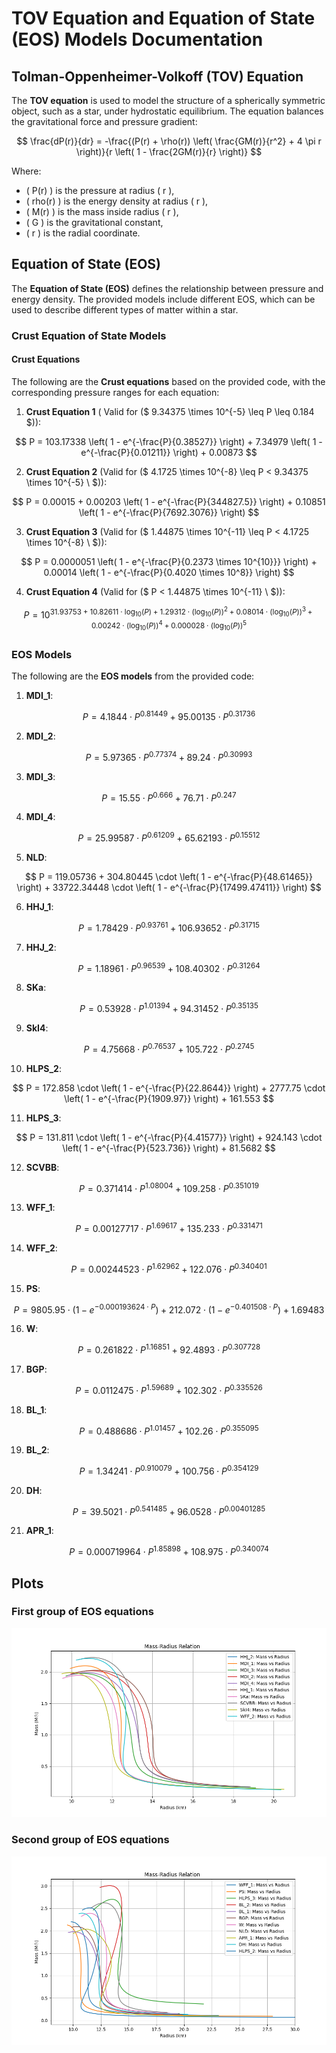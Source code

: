 # TOV Equation and Equation of State (EOS) Models Documentation

## Tolman-Oppenheimer-Volkoff (TOV) Equation

The **TOV equation** is used to model the structure of a spherically symmetric object, such as a star, under hydrostatic equilibrium. The equation balances the gravitational force and pressure gradient:

$$
\frac{dP(r)}{dr} = -\frac{(P(r) + \rho(r)) \left( \frac{GM(r)}{r^2} + 4 \pi r \right)}{r \left( 1 - \frac{2GM(r)}{r} \right)}
$$

Where:
- \( P(r) \) is the pressure at radius \( r \),
- \( rho(r) \) is the energy density at radius \( r \),
- \( M(r) \) is the mass inside radius \( r \),
- \( G \) is the gravitational constant,
- \( r \) is the radial coordinate.

## Equation of State (EOS)

The **Equation of State (EOS)** defines the relationship between pressure and energy density. The provided models include different EOS, which can be used to describe different types of matter within a star.

### Crust Equation of State Models

#### Crust Equations

The following are the **Crust equations** based on the provided code, with the corresponding pressure ranges for each equation:

1. **Crust Equation 1** ( Valid for \($ 9.34375 \times 10^{-5}  \leq P \leq 0.184 $\)):

$$
P = 103.17338 \left( 1 - e^{-\frac{P}{0.38527}} \right) + 7.34979 \left( 1 - e^{-\frac{P}{0.01211}} \right) + 0.00873
$$

2. **Crust Equation 2** (Valid for \($ 4.1725 \times 10^{-8} \leq P < 9.34375 \times 10^{-5} \ $)):

$$
P = 0.00015 + 0.00203 \left( 1 - e^{-\frac{P}{344827.5}} \right) + 0.10851 \left( 1 - e^{-\frac{P}{7692.3076}} \right)
$$

3. **Crust Equation 3** (Valid for \($ 1.44875 \times 10^{-11} \leq P < 4.1725 \times 10^{-8} \ $)):

$$
P = 0.0000051 \left( 1 - e^{-\frac{P}{0.2373 \times 10^{10}}} \right) + 0.00014 \left( 1 - e^{-\frac{P}{0.4020 \times 10^8}} \right)
$$

4. **Crust Equation 4** (Valid for \($ P < 1.44875 \times 10^{-11} \ $)):

$$
P = 10^{31.93753 + 10.82611 \cdot \log_{10}(P) + 1.29312 \cdot \left( \log_{10}(P) \right)^2 + 0.08014 \cdot \left( \log_{10}(P) \right)^3 + 0.00242 \cdot \left( \log_{10}(P) \right)^4 + 0.000028 \cdot \left( \log_{10}(P) \right)^5}
$$

### EOS Models

The following are the **EOS models** from the provided code:

1. **MDI_1**:

$$
P = 4.1844 \cdot P^{0.81449} + 95.00135 \cdot P^{0.31736}
$$

2. **MDI_2**:

$$
P = 5.97365 \cdot P^{0.77374} + 89.24 \cdot P^{0.30993}
$$

3. **MDI_3**:

$$
P = 15.55 \cdot P^{0.666} + 76.71 \cdot P^{0.247}
$$

4. **MDI_4**:

$$
P = 25.99587 \cdot P^{0.61209} + 65.62193 \cdot P^{0.15512}
$$

5. **NLD**:

$$
P = 119.05736 + 304.80445 \cdot \left( 1 - e^{-\frac{P}{48.61465}} \right) + 33722.34448 \cdot \left( 1 - e^{-\frac{P}{17499.47411}} \right)
$$

6. **HHJ_1**:

$$
P = 1.78429 \cdot P^{0.93761} + 106.93652 \cdot P^{0.31715}
$$

7. **HHJ_2**:

$$
P = 1.18961 \cdot P^{0.96539} + 108.40302 \cdot P^{0.31264}
$$

8. **SKa**:

$$
P = 0.53928 \cdot P^{1.01394} + 94.31452 \cdot P^{0.35135}
$$

9. **SkI4**:

$$
P = 4.75668 \cdot P^{0.76537} + 105.722 \cdot P^{0.2745}
$$

10. **HLPS_2**:

$$
P = 172.858 \cdot \left( 1 - e^{-\frac{P}{22.8644}} \right) + 2777.75 \cdot \left( 1 - e^{-\frac{P}{1909.97}} \right) + 161.553
$$

11. **HLPS_3**:

$$
P = 131.811 \cdot \left( 1 - e^{-\frac{P}{4.41577}} \right) + 924.143 \cdot \left( 1 - e^{-\frac{P}{523.736}} \right) + 81.5682
$$

12. **SCVBB**:

$$
P = 0.371414 \cdot P^{1.08004} + 109.258 \cdot P^{0.351019}
$$

13. **WFF_1**:

$$
P = 0.00127717 \cdot P^{1.69617} + 135.233 \cdot P^{0.331471}
$$

14. **WFF_2**:

$$
P = 0.00244523 \cdot P^{1.62962} + 122.076 \cdot P^{0.340401}
$$

15. **PS**:

$$
P = 9805.95 \cdot \left( 1 - e^{-0.000193624 \cdot P} \right) + 212.072 \cdot \left( 1 - e^{-0.401508 \cdot P} \right) + 1.69483
$$

16. **W**:

$$
P = 0.261822 \cdot P^{1.16851} + 92.4893 \cdot P^{0.307728}
$$

17. **BGP**:

$$
P = 0.0112475 \cdot P^{1.59689} + 102.302 \cdot P^{0.335526}
$$

18. **BL_1**:

$$
P = 0.488686 \cdot P^{1.01457} + 102.26 \cdot P^{0.355095}
$$

19. **BL_2**:

$$
P = 1.34241 \cdot P^{0.910079} + 100.756 \cdot P^{0.354129}
$$

20. **DH**:

$$
P = 39.5021 \cdot P^{0.541485} + 96.0528 \cdot P^{0.00401285}
$$

21. **APR_1**:

$$
P = 0.000719964 \cdot P^{1.85898} + 108.975 \cdot P^{0.340074}
$$

## Plots

### First group of EOS equations
![First group of EOS equations](/Figure_1.png)

### Second group of EOS equations
![Second group of EOS equations](/Figure_2.png)
